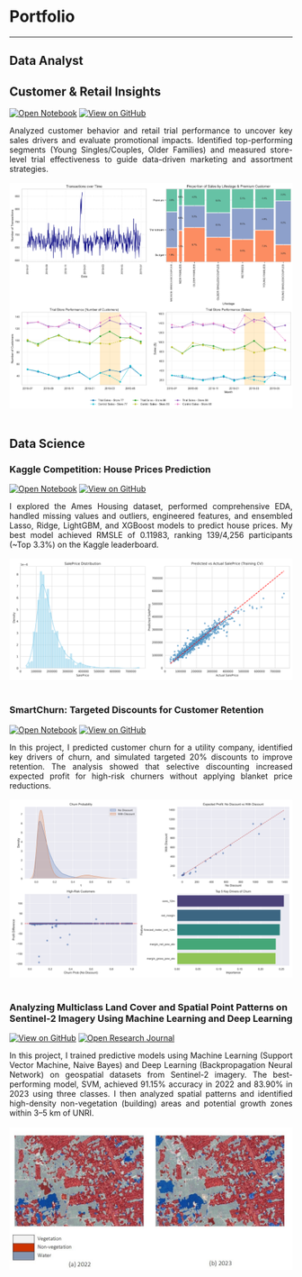# Portfolio
---

## Data Analyst

## Customer & Retail Insights

[![Open Notebook](https://img.shields.io/badge/Jupyter-Open_Notebook-blue?logo=Jupyter)](projects/chip-store_analysis.html)
[![View on GitHub](https://img.shields.io/badge/GitHub-View_on_GitHub-blue?logo=GitHub)](https://github.com/munafaizatun/retail-analytics)

<div style="text-align: justify">Analyzed customer behavior and retail trial performance to uncover key sales drivers and evaluate promotional impacts. Identified top-performing segments (Young Singles/Couples, Older Families) and measured store-level trial effectiveness to guide data-driven marketing and assortment strategies.</div>
<br>
<center>
<img src="images/comprehensive_store_summary_grid.png"/>
</center>
<br>



## Data Science

### Kaggle Competition: House Prices Prediction

[![Open Notebook](https://img.shields.io/badge/Jupyter-Open_Notebook-blue?logo=Jupyter)](projects/house-prices-prediction.html)
[![View on GitHub](https://img.shields.io/badge/GitHub-View_on_GitHub-blue?logo=GitHub)](https://github.com/munafaizatun/house-prices-prediction)

<div style="text-align: justify">I explored the Ames Housing dataset, performed comprehensive EDA, handled missing values and outliers, engineered features, and ensembled Lasso, Ridge, LightGBM, and XGBoost models to predict house prices. My best model achieved RMSLE of 0.11983, ranking 139/4,256 participants (~Top 3.3%) on the Kaggle leaderboard.</div>
<br>
<center>
<img src="images/house_price_summary.png"/>
</center>
<br>


### SmartChurn: Targeted Discounts for Customer Retention

[![Open Notebook](https://img.shields.io/badge/Jupyter-Open_Notebook-blue?logo=Jupyter)](projects/smart-churn.html)
[![View on GitHub](https://img.shields.io/badge/GitHub-View_on_GitHub-blue?logo=GitHub)](https://github.com/munafaizatun/customer_churn_prediction)

<div style="text-align: justify">In this project, I predicted customer churn for a utility company, identified key drivers of churn, and simulated targeted 20% discounts to improve retention. The analysis showed that selective discounting increased expected profit for high-risk churners without applying blanket price reductions.</div>
<br>
<center>
<img src="images/customer_churn_analysis.png"/>
</center>
<br>


### Analyzing Multiclass Land Cover and Spatial Point Patterns on Sentinel-2 Imagery Using Machine Learning and Deep Learning

[![View on GitHub](https://img.shields.io/badge/GitHub-View_on_GitHub-blue?logo=GitHub)](https://github.com/munafaizatun/Land-Use-Classification)
[![Open Research Journal](https://img.shields.io/badge/PDF-Open_Research_Journal-blue?logo=adobe-acrobat-reader&logoColor=white)](https://journal.ummat.ac.id/index.php/jtam/article/view/29683)

<div style="text-align: justify">In this project, I trained predictive models using Machine Learning (Support Vector Machine, Naive Bayes) and Deep Learning (Backpropagation Neural Network) on geospatial datasets from Sentinel-2 imagery. The best-performing model, SVM, achieved 91.15% accuracy in 2022 and 83.90% in 2023 using three classes. I then analyzed spatial patterns and identified high-density non-vegetation (building) areas and potential growth zones within 3–5 km of UNRI.</div>
<br>
<center><img src="images/classification.jpg"/></center>
<br>
